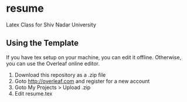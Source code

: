 # resume
Latex Class for Shiv Nadar University 

## Using the Template

If you have tex setup on your machine, you can edit it offline. Otherwise, you can use the Overleaf online editor.

1. Download this repository as a .zip file
2. Goto http://overleaf.com and register for a new account
3. Goto My Projects > Upload .zip
4. Edit resume.tex
